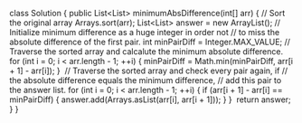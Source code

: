 class Solution {
public List<List<Integer>> minimumAbsDifference(int[] arr) {
// Sort the original array
Arrays.sort(arr);
List<List<Integer>> answer = new ArrayList();
​
// Initialize minimum difference as a huge integer in order not
// to miss the absolute difference of the first pair.
int minPairDiff = Integer.MAX_VALUE;
// Traverse the sorted array and calcalute the minimum absolute difference.
for (int i = 0; i < arr.length - 1; ++i) {
minPairDiff = Math.min(minPairDiff, arr[i + 1] - arr[i]);
}
​
// Traverse the sorted array and check every pair again, if
// the absolute difference equals the minimum difference,
// add this pair to the answer list.
for (int i = 0; i < arr.length - 1; ++i) {
if (arr[i + 1] - arr[i] == minPairDiff) {
answer.add(Arrays.asList(arr[i], arr[i + 1]));
}
}
​
return answer;
}
}